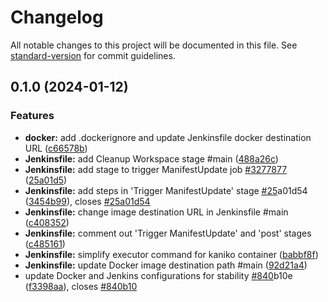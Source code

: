 # Changelog

All notable changes to this project will be documented in this file. See [standard-version](https://github.com/conventional-changelog/standard-version) for commit guidelines.

## 0.1.0 (2024-01-12)


### Features

* **docker:** add .dockerignore and update Jenkinsfile docker destination URL ([c66578b](https://github.com/DafaWiratama/fajar-weather-app/commit/c66578b168d315fada70af9d45845f3b1bb231fd))
* **Jenkinsfile:** add Cleanup Workspace stage #main ([488a26c](https://github.com/DafaWiratama/fajar-weather-app/commit/488a26c13ec809494e57b7106d067b90eb6438e4))
* **Jenkinsfile:** add stage to trigger ManifestUpdate job [#3277877](https://github.com/DafaWiratama/fajar-weather-app/issues/3277877) ([25a01d5](https://github.com/DafaWiratama/fajar-weather-app/commit/25a01d54aa8182a88c25b051d8a0da72c964e3c9))
* **Jenkinsfile:** add steps in 'Trigger ManifestUpdate' stage [#25](https://github.com/DafaWiratama/fajar-weather-app/issues/25)a01d54 ([3454b99](https://github.com/DafaWiratama/fajar-weather-app/commit/3454b997eecf1035eb783c710d15579aa8bb5b40)), closes [#25a01d54](https://github.com/DafaWiratama/fajar-weather-app/issues/25a01d54)
* **Jenkinsfile:** change image destination URL in Jenkinsfile #main ([c408352](https://github.com/DafaWiratama/fajar-weather-app/commit/c408352d105e6c50b3d911c09d4c2ca777adb63a))
* **Jenkinsfile:** comment out 'Trigger ManifestUpdate' and 'post' stages ([c485161](https://github.com/DafaWiratama/fajar-weather-app/commit/c485161431596d3ec2c23e255fec5613b7b02887))
* **Jenkinsfile:** simplify executor command for kaniko container ([babbf8f](https://github.com/DafaWiratama/fajar-weather-app/commit/babbf8f0fbf31adefbc88682d01f0473bfe32341))
* **Jenkinsfile:** update Docker image destination path #main ([92d21a4](https://github.com/DafaWiratama/fajar-weather-app/commit/92d21a463cc1f2c83f4e000c18e91f369b0df1f9))
* update Docker and Jenkins configurations for stability [#840](https://github.com/DafaWiratama/fajar-weather-app/issues/840)b10e ([f3398aa](https://github.com/DafaWiratama/fajar-weather-app/commit/f3398aabb270e72fc0e7690d31491fb1d454b845)), closes [#840b10](https://github.com/DafaWiratama/fajar-weather-app/issues/840b10)
